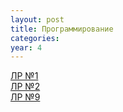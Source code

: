 ```yaml
---
layout: post
title: Программирование
categories: 
year: 4
---
```


[ЛР №1](https://replit.com/@sergey290601/sem-7-lr-1?v=1)\
[ЛР №2](https://replit.com/@sergey290601/sem-7-lr-2?v=1)\
[ЛР №9](https://github.com/gromh-gromh/sem-7-lr-9)